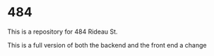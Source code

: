 # 484
This is a repository for 484 Rideau St.

This is a full version of both the backend and the front end
 a change